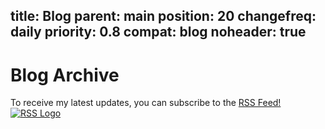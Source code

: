 title: Blog
parent: main
position: 20
changefreq: daily
priority: 0.8
compat: blog
noheader: true
---

# Blog Archive

To receive my latest updates, you can subscribe to the [RSS Feed! ![RSS Logo][logo]][rss]

<!--%
from datetime import datetime
posts = [p for p in pages if "post" in p] # get all blog post pages
posts.sort(key=lambda p: p.get("date", "9999-01-01"), reverse=True) # sort post pages by date
lastyear = "0"
for p in posts:
    year = p.get("date", "")[0:4]
    if year != lastyear:
        lastyear = year
        print "\n\n#### %s\n" % (year)

    date = datetime.strptime(p.date, "%Y-%m-%d").strftime("%B %d, %Y")
    print "  * **[%s](%s)** - %s" % (p.post, p.url, date)
%-->

 [rss]: rss.xml
 [logo]: img/rss.png
